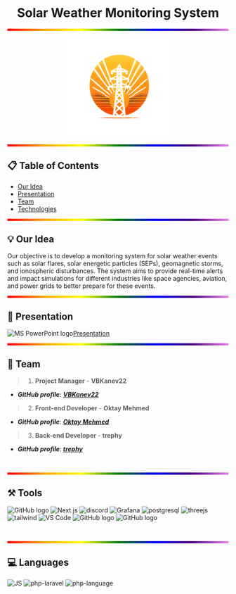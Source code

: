 <h1 align="center">Solar Weather Monitoring System</h1>
<p align="center">
  <div style="height: 5px; background: linear-gradient(to right, red, orange, yellow, green, blue, indigo, violet);"></div>
</p>
<p align="center">
  <img width="45%" src="logo.png"/>
<br>
<p align="center">
  <div style="height: 5px; background: linear-gradient(to right, red, orange, yellow, green, blue, indigo, violet);"></div>
</p>

  ## 📋 Table of Contents
  - [Our Idea](#idea)
  - [Presentation](#docs)
  - [Team](#collaborators)
  - [Technologies](#technologies)

<p align="center">
  <div style="height: 5px; background: linear-gradient(to right, red, orange, yellow, green, blue, indigo, violet);"></div>
</p>

## 💡 Our Idea <a name="idea"></a>
Our objective is to develop a monitoring system for solar weather events such as solar flares, solar energetic particles (SEPs), geomagnetic storms, and ionospheric disturbances. The system aims to provide real-time alerts and impact simulations for different industries like space agencies, aviation, and power grids to better prepare for these events.
<p align="center">
  <div style="height: 5px; background: linear-gradient(to right, red, orange, yellow, green, blue, indigo, violet);"></div>
</p>

#### 


## 📄 Presentation <a name="docs"></a>
<img src="https://img.icons8.com/fluency/48/000000/microsoft-powerpoint-2019.png" alt="MS PowerPoint logo" width=20px >[Presentation]()
<p align="center">
  <div style="height: 5px; background: linear-gradient(to right, red, orange, yellow, green, blue, indigo, violet);"></div>
</p>

## 🌱 Team <a name="collaborators"></a>
> 1. **Project Manager** - **VBKanev22**
   - ***GitHub profile***: [***VBKanev22***](https://github.com/VBKanev22)
> 2. **Front-end Developer** - **Oktay Mehmed**
   - ***GitHub profile***: [***Oktay Mehmed***](https://github.com/Akame1981)
> 3. **Back-end Developer** - **trephy**
   - ***GitHub profile***: [***trephy***](https://github.com/Trephyyy)

<br><p align="center">
  <div style="height: 5px; background: linear-gradient(to right, red, orange, yellow, green, blue, indigo, violet);"></div>
</p>

## ⚒️ Tools <a name="technologies"></a>
<p align="left"> 
<img src="https://raw.githubusercontent.com/sbivanov22/baklava/main/assets/icons/gitHubIcon.png" alt="GitHub logo" width=48px/>

<img src="https://w7.pngwing.com/pngs/87/586/png-transparent-next-js-hd-logo.png" alt="Next.js" width=48px/>
<img src="https://images-eds-ssl.xboxlive.com/image?url=4rt9.lXDC4H_93laV1_eHHFT949fUipzkiFOBH3fAiZZUCdYojwUyX2aTonS1aIwMrx6NUIsHfUHSLzjGJFxxsG72wAo9EWJR4yQWyJJaDb6rYcBtJvTvH3UoAS4JFNDaxGhmKNaMwgElLURlRFeVkLCjkfnXmWtINWZIrPGYq0-&format=source" alt="discord" width=48px>
<img src="https://w7.pngwing.com/pngs/434/923/png-transparent-grafana-hd-logo-thumbnail.png" alt="Grafana" width=48px>
<img src="https://upload.wikimedia.org/wikipedia/commons/thumb/2/29/Postgresql_elephant.svg/800px-Postgresql_elephant.svg.png" alt="postgresql" width=48px />
<img src="https://encrypted-tbn0.gstatic.com/images?q=tbn:ANd9GcRhUyPLMCrdBvL7byu5KkMnOssbQigrkiRxZw&s" alt="threejs" width=48px />
<img src="https://encrypted-tbn0.gstatic.com/images?q=tbn:ANd9GcQNhoXisDruJMDAq3Ltd-wuaMW2lGxck9wAKw&s" alt="tailwind" width=48px/>
<img src="https://w7.pngwing.com/pngs/512/824/png-transparent-visual-studio-code-hd-logo-thumbnail.png" alt="VS Code" width=48px/>
<img src="https://raw.githubusercontent.com/sbivanov22/baklava/main/assets/icons/gitHubIcon.png" alt="GitHub logo" width=48px/>
<img src="https://raw.githubusercontent.com/sbivanov22/baklava/main/assets/icons/gitHubIcon.png" alt="GitHub logo" width=48px/>
</p> 
<br><p align="center">
  <div style="height: 5px; background: linear-gradient(to right, red, orange, yellow, green, blue, indigo, violet);"></div>
</p>

## 💻 Languages
<p align="left"> 
<img src="https://upload.wikimedia.org/wikipedia/commons/thumb/9/99/Unofficial_JavaScript_logo_2.svg/800px-Unofficial_JavaScript_logo_2.svg.png" alt="JS" width="48px">
<img src="https://upload.wikimedia.org/wikipedia/commons/thumb/9/9a/Laravel.svg/1200px-Laravel.svg.png" alt="php-laravel" width=48px />
<img src="https://upload.wikimedia.org/wikipedia/commons/thumb/2/27/PHP-logo.svg/1200px-PHP-logo.svg.png" alt="php-language"width=48px >
</p>
